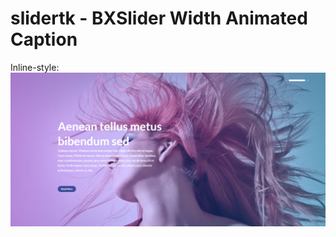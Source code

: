 # slidertk - BXSlider Width Animated Caption

Inline-style: 
![alt text](https://raw.githubusercontent.com/partitect/slidertk/main/img/doc-image.png "Example Image")
